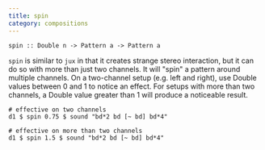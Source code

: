 ```yaml
---
title: spin
category: compositions
---
```


~~~~{haskell}
spin :: Double n -> Pattern a -> Pattern a
~~~~

`spin` is similar to `jux` in that it creates strange stereo interaction, but it can do so with
more than just two channels. It will "spin" a pattern around multiple channels. 
On a two-channel setup (e.g. left and right), use Double values between 0 and 1 to 
notice an effect. For setups with more than two channels, a Double value greater 
than 1 will produce a noticeable result.

~~~~{haskell}
# effective on two channels
d1 $ spin 0.75 $ sound "bd*2 bd [~ bd] bd*4"

# effective on more than two channels
d1 $ spin 1.5 $ sound "bd*2 bd [~ bd] bd*4"
~~~~

